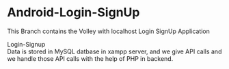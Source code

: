 # Android-Login-SignUp

This Branch contains the Volley with localhost Login SignUp Application
<br>

Login-Signup <br>
Data is stored in MySQL datbase in xampp server, and we give API calls and we handle those API calls with the help of PHP in backend. 
